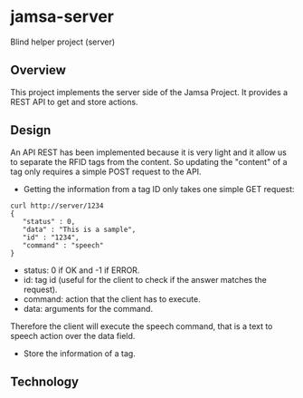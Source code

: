 # jamsa-server

Blind helper project (server)

## Overview
This project implements the server side of the Jamsa Project. It provides a REST API to get and store actions.

## Design
An API REST has been implemented because it is very light and it allow us to separate the RFID tags from the content. So updating the "content" of a tag only requires a simple POST request to the API.

* Getting the information from a tag ID only takes one simple GET request:
```
curl http://server/1234
{
   "status" : 0,
   "data" : "This is a sample",
   "id" : "1234",
   "command" : "speech"
}
```
  * status: 0 if OK and -1 if ERROR.
  * id: tag id (useful for the client to check if the answer matches the request).
  * command: action that the client has to execute.
  * data: arguments for the command.

Therefore the client will execute the speech command, that is a text to speech action over the data field.

* Store the information of a tag.


## Technology


